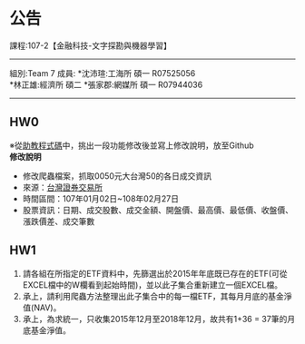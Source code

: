 # 公告
課程:107-2【金融科技-文字探勘與機器學習】  
****
組別:Team 7
成員:
*沈沛瑄:工海所 碩一 R07525056  
*林正雄:經濟所 碩二
*張家郡:網媒所 碩一 R07944036
****
## HW0  
※從[助教程式碼](https://github.com/MiccWan/Political-News-Analysis)中，挑出一段功能修改後並寫上修改說明，放至Github  
**修改說明**  
* 修改爬蟲檔案，抓取0050元大台灣50的各日成交資訊  
* 來源：[台灣證券交易所](http://www.twse.com.tw/exchangeReport/STOCK_DAY?response=html&date=20180101&stockNo=0050)  
* 時間區間：107年01月02日~108年02月27日  
* 股票資訊：日期、成交股數、成交金額、開盤價、最高價、最低價、收盤價、漲跌價差、成交筆數  
## HW1  
1. 請各組在所指定的ETF資料中，先篩選出於2015年年底既已存在的ETF(可從EXCEL檔中的W欄看到起始時間)，並以此子集合重新建立一個EXCEL檔。  
2. 承上，請利用爬蟲方法整理出此子集合中的每一檔ETF，其每月月底的基金淨值(NAV)。  
3. 承上，為求統一，只收集2015年12月至2018年12月，故共有1+36 = 37筆的月底基金淨值。  